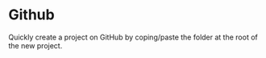 # Github

Quickly create a project on GitHub by coping/paste the folder at the root of the new project.
